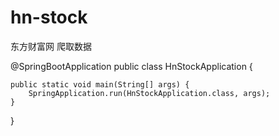 # hn-stock
东方财富网 爬取数据

@SpringBootApplication
public class HnStockApplication {

    public static void main(String[] args) {
        SpringApplication.run(HnStockApplication.class, args);
    }
}
